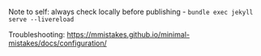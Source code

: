 Note to self: always check locally before publishing - `bundle exec jekyll serve --livereload`

Troubleshooting: https://mmistakes.github.io/minimal-mistakes/docs/configuration/
